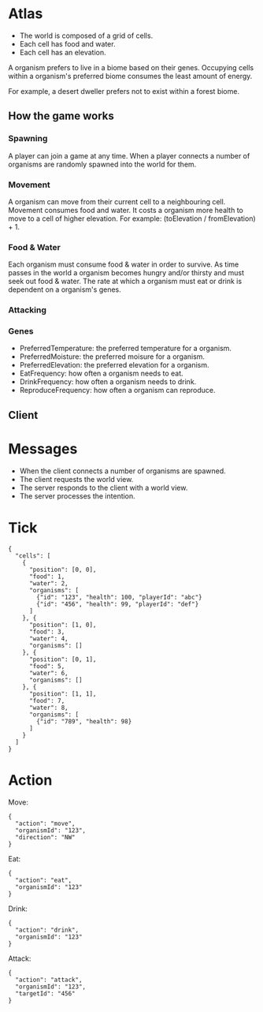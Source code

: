 # Atlas

* The world is composed of a grid of cells.
* Each cell has food and water.
* Each cell has an elevation.

A organism prefers to live in a biome based on their genes. Occupying cells within a organism's preferred biome consumes the least amount of energy.

For example, a desert dweller prefers not to exist within a forest biome.

## How the game works

### Spawning

A player can join a game at any time. When a player connects a number of
organisms are randomly spawned into the world for them.

### Movement

A organism can move from their current cell to a neighbouring cell. Movement consumes food and water.
It costs a organism more health to move to a cell of higher elevation. For example: (toElevation / fromElevation) + 1.

### Food & Water

Each organism must consume food & water in order to survive. As time passes in the
world a organism becomes hungry and/or thirsty and must seek out food & water. The
rate at which a organism must eat or drink is dependent on a organism's genes.

### Attacking

### Genes

* PreferredTemperature: the preferred temperature for a organism.
* PreferredMoisture: the preferred moisure for a organism.
* PreferredElevation: the preferred elevation for a organism.
* EatFrequency: how often a organism needs to eat.
* DrinkFrequency: how often a organism needs to drink.
* ReproduceFrequency: how often a organism can reproduce.

## Client

# Messages

* When the client connects a number of organisms are spawned.
* The client requests the world view.
* The server responds to the client with a world view.
* The server processes the intention.

# Tick

    {
      "cells": [
        {
          "position": [0, 0],
          "food": 1,
          "water": 2,
          "organisms": [
            {"id": "123", "health": 100, "playerId": "abc"}
            {"id": "456", "health": 99, "playerId": "def"}
          ]
        }, {
          "position": [1, 0],
          "food": 3,
          "water": 4,
          "organisms": []
        }, {
          "position": [0, 1],
          "food": 5,
          "water": 6,
          "organisms": []
        }, {
          "position": [1, 1],
          "food": 7,
          "water": 8,
          "organisms": [
            {"id": "789", "health": 98}
          ]
        }
      ]
    }


# Action

Move:

    {
      "action": "move",
      "organismId": "123",
      "direction": "NW"
    }

Eat:

    {
      "action": "eat",
      "organismId": "123"
    }

Drink:

    {
      "action": "drink",
      "organismId": "123"
    }

Attack:

    {
      "action": "attack",
      "organismId": "123",
      "targetId": "456"
    }
